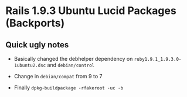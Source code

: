 Rails 1.9.3 Ubuntu Lucid Packages (Backports)
=============================================

Quick ugly notes
----------------

* Basically changed the debhelper dependency on `ruby1.9.1_1.9.3.0-1ubuntu2.dsc` and `debian/control` 

* Change in `debian/compat` from 9 to 7

* Finally `dpkg-buildpackage -rfakeroot -uc -b` 

